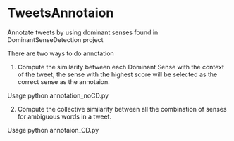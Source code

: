 # TweetsAnnotaion

Annotate tweets by using dominant senses found in DominantSenseDetection project

There are two ways to do annotation

1. Compute the similarity between each Dominant Sense with the context of the tweet, the sense with the highest score will be selected as the correct sense as the annotaion.

Usage
python annotation_noCD.py

2. Compute the collective similarity between all the combination of senses for ambiguous words in a tweet. 

Usage
python annotaion_CD.py

